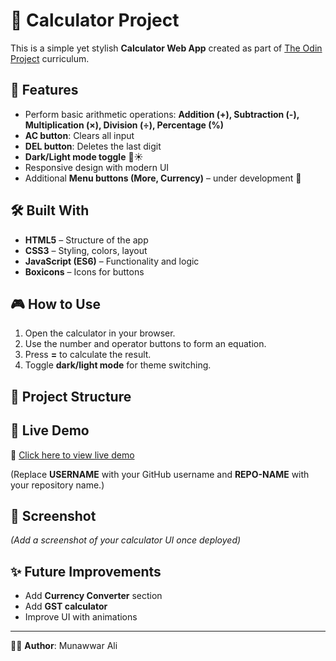 # 🧮 Calculator Project

This is a simple yet stylish **Calculator Web App** created as part of [The Odin Project](https://www.theodinproject.com/) curriculum.

## 📌 Features
- Perform basic arithmetic operations: **Addition (+), Subtraction (-), Multiplication (×), Division (÷), Percentage (%)**
- **AC button**: Clears all input  
- **DEL button**: Deletes the last digit  
- **Dark/Light mode toggle** 🌙☀️  
- Responsive design with modern UI  
- Additional **Menu buttons (More, Currency)** – under development 🚧  

## 🛠️ Built With
- **HTML5** – Structure of the app  
- **CSS3** – Styling, colors, layout  
- **JavaScript (ES6)** – Functionality and logic  
- **Boxicons** – Icons for buttons  

## 🎮 How to Use
1. Open the calculator in your browser.  
2. Use the number and operator buttons to form an equation.  
3. Press **=** to calculate the result.  
4. Toggle **dark/light mode** for theme switching.  

## 📂 Project Structure

## 🚀 Live Demo
🔗 [Click here to view live demo]()  

(Replace **USERNAME** with your GitHub username and **REPO-NAME** with your repository name.)

## 📸 Screenshot
*(Add a screenshot of your calculator UI once deployed)*  

## ✨ Future Improvements
- Add **Currency Converter** section  
- Add **GST calculator**  
- Improve UI with animations  

---

👨‍💻 **Author**: Munawwar Ali  
